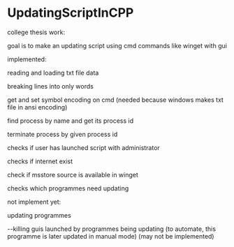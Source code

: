 # UpdatingScriptInCPP
college thesis work: 

goal is to make an updating script using cmd commands like winget with gui



implemented:

reading and loading txt file data

breaking lines into only words

get and set symbol encoding on cmd (needed because windows makes txt file in ansi encoding)

find process by name and get its process id

terminate process by given process id

checks if user has launched script with administrator

checks if internet exist

check if msstore source is available in winget

checks which programmes need updating



not implement yet:

updating programmes

--killing guis launched by programmes being updating (to automate, this programme is later updated in manual mode) (may not be implemented)




